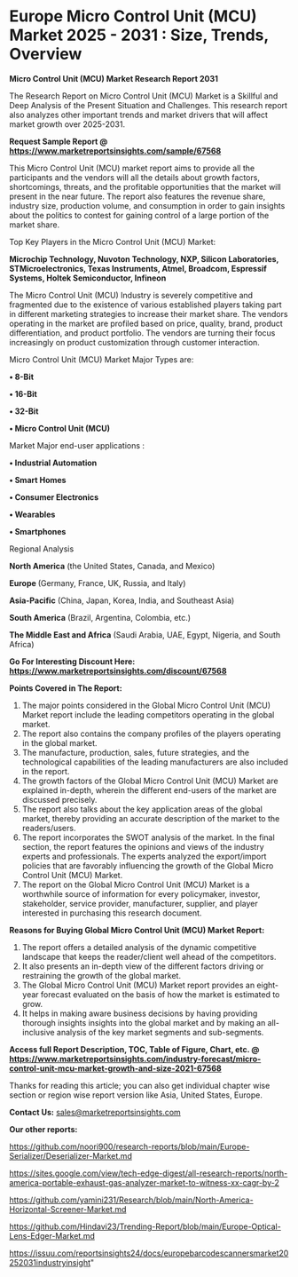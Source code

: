 # Europe Micro Control Unit (MCU) Market 2025 - 2031 : Size, Trends, Overview

<strong>Micro Control Unit (MCU) Market Research Report 2031</strong>

The Research Report on Micro Control Unit (MCU) Market is a Skillful and Deep Analysis of the Present Situation and Challenges. This research report also analyzes other important trends and market drivers that will affect market growth over 2025-2031.

<strong>Request Sample Report @ <a href=https://www.marketreportsinsights.com/sample/67568>https://www.marketreportsinsights.com/sample/67568</a></strong>

This Micro Control Unit (MCU) market report aims to provide all the participants and the vendors will all the details about growth factors, shortcomings, threats, and the profitable opportunities that the market will present in the near future. The report also features the revenue share, industry size, production volume, and consumption in order to gain insights about the politics to contest for gaining control of a large portion of the market share.

Top Key Players in the Micro Control Unit (MCU) Market:

<strong>Microchip Technology, Nuvoton Technology, NXP, Silicon Laboratories, STMicroelectronics, Texas Instruments, Atmel, Broadcom, Espressif Systems, Holtek Semiconductor, Infineon</strong>

The Micro Control Unit (MCU) Industry is severely competitive and fragmented due to the existence of various established players taking part in different marketing strategies to increase their market share. The vendors operating in the market are profiled based on price, quality, brand, product differentiation, and product portfolio. The vendors are turning their focus increasingly on product customization through customer interaction.

Micro Control Unit (MCU) Market Major Types are:

<strong>• 8-Bit

• 16-Bit

• 32-Bit

• Micro Control Unit (MCU)</strong>

Market Major end-user applications :

<strong>• Industrial Automation

• Smart Homes

• Consumer Electronics

• Wearables

• Smartphones</strong>

Regional Analysis

</u><strong><b>North America</b></strong> (the United States, Canada, and Mexico)

<strong><b>Europe </b></strong>(Germany, France, UK, Russia, and Italy)

<strong><b>Asia-Pacific</b></strong> (China, Japan, Korea, India, and Southeast Asia)

<strong><b>South America</b></strong> (Brazil, Argentina, Colombia, etc.)

<strong><b>The Middle East and Africa</b></strong> (Saudi Arabia, UAE, Egypt, Nigeria, and South Africa)

<strong>Go For Interesting Discount Here: <a href=https://www.marketreportsinsights.com/discount/67568>https://www.marketreportsinsights.com/discount/67568</a></strong>

<strong>Points Covered in The Report:</strong>
<ol>
  <li>The major points considered in the Global Micro Control Unit (MCU) Market report include the leading competitors operating in the global market.</li>
  <li>The report also contains the company profiles of the players operating in the global market.</li>
  <li>The manufacture, production, sales, future strategies, and the technological capabilities of the leading manufacturers are also included in the report.</li>
  <li>The growth factors of the Global Micro Control Unit (MCU) Market are explained in-depth, wherein the different end-users of the market are discussed precisely.</li>
  <li>The report also talks about the key application areas of the global market, thereby providing an accurate description of the market to the readers/users.</li>
  <li>The report incorporates the SWOT analysis of the market. In the final section, the report features the opinions and views of the industry experts and professionals. The experts analyzed the export/import policies that are favorably influencing the growth of the Global Micro Control Unit (MCU) Market.</li>
  <li>The report on the Global Micro Control Unit (MCU) Market is a worthwhile source of information for every policymaker, investor, stakeholder, service provider, manufacturer, supplier, and player interested in purchasing this research document.</li>
</ol>
<strong>Reasons for Buying Global Micro Control Unit (MCU) Market Report:</strong>

<ol>
  <li>The report offers a detailed analysis of the dynamic competitive landscape that keeps the reader/client well ahead of the competitors.</li>
  <li>It also presents an in-depth view of the different factors driving or restraining the growth of the global market.</li>
  <li>The Global Micro Control Unit (MCU) Market report provides an eight-year forecast evaluated on the basis of how the market is estimated to grow.</li>
  <li>It helps in making aware business decisions by having providing thorough insights insights into the global market and by making an all-inclusive analysis of the key market segments and sub-segments.</li>
</ol>
<strong>Access full Report Description, TOC, Table of Figure, Chart, etc. @ <a href=https://www.marketreportsinsights.com/industry-forecast/micro-control-unit-mcu-market-growth-and-size-2021-67568>https://www.marketreportsinsights.com/industry-forecast/micro-control-unit-mcu-market-growth-and-size-2021-67568</a></strong>


Thanks for reading this article; you can also get individual chapter wise section or region wise report version like Asia, United States, Europe.

<strong>Contact Us:</strong>
sales@marketreportsinsights.com

<strong>Our other reports:</strong>

<a href=https://github.com/noori900/research-reports/blob/main/Europe-Serializer/Deserializer-Market.md>https://github.com/noori900/research-reports/blob/main/Europe-Serializer/Deserializer-Market.md</a>

<a href=https://sites.google.com/view/tech-edge-digest/all-research-reports/north-america-portable-exhaust-gas-analyzer-market-to-witness-xx-cagr-by-2>https://sites.google.com/view/tech-edge-digest/all-research-reports/north-america-portable-exhaust-gas-analyzer-market-to-witness-xx-cagr-by-2</a>

<a href=https://github.com/yamini231/Research/blob/main/North-America-Horizontal-Screener-Market.md>https://github.com/yamini231/Research/blob/main/North-America-Horizontal-Screener-Market.md</a>

<a href=https://github.com/Hindavi23/Trending-Report/blob/main/Europe-Optical-Lens-Edger-Market.md>https://github.com/Hindavi23/Trending-Report/blob/main/Europe-Optical-Lens-Edger-Market.md</a>

<a href=https://issuu.com/reportsinsights24/docs/europebarcodescannersmarket20252031industryinsight>https://issuu.com/reportsinsights24/docs/europebarcodescannersmarket20252031industryinsight</a>"
